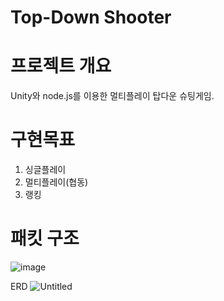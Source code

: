 # Top-Down Shooter

# 프로젝트 개요
Unity와 node.js를 이용한 멀티플레이 탑다운 슈팅게임.

# 구현목표

1. 싱글플레이
2. 멀티플레이(협동)
3. 랭킹

# 패킷 구조

![image](https://github.com/user-attachments/assets/6e9b55a9-4aae-412a-9d8e-f38099446327)

ERD
![Untitled](https://github.com/user-attachments/assets/d300654b-ad8f-4458-8995-4040215d7559)
